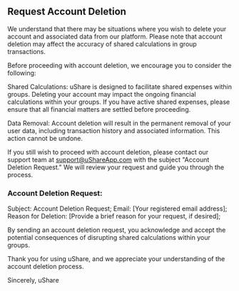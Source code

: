 Request Account Deletion
----------------

We understand that there may be situations where you wish to delete your account and associated data from our platform. Please note that account deletion may affect the accuracy of shared calculations in group transactions.

Before proceeding with account deletion, we encourage you to consider the following:

Shared Calculations: uShare is designed to facilitate shared expenses within groups. Deleting your account may impact the ongoing financial calculations within your groups. If you have active shared expenses, please ensure that all financial matters are settled before proceeding.

Data Removal: Account deletion will result in the permanent removal of your user data, including transaction history and associated information. This action cannot be undone.

If you still wish to proceed with account deletion, please contact our support team at support@uShareApp.com with the subject "Account Deletion Request." We will review your request and guide you through the process.

### Account Deletion Request:

Subject: Account Deletion Request;
Email: [Your registered email address];
Reason for Deletion: [Provide a brief reason for your request, if desired];

By sending an account deletion request, you acknowledge and accept the potential consequences of disrupting shared calculations within your groups.

Thank you for using uShare, and we appreciate your understanding of the account deletion process.

Sincerely,
uShare
